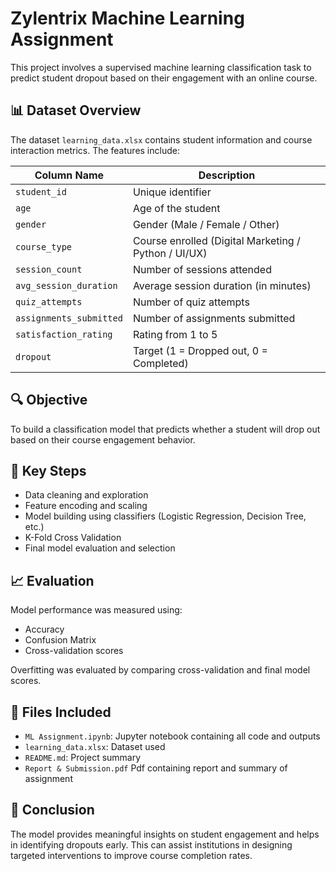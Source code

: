 # Zylentrix Machine Learning Assignment

This project involves a supervised machine learning classification task to predict student dropout based on their engagement with an online course.

## 📊 Dataset Overview

The dataset `learning_data.xlsx` contains student information and course interaction metrics. The features include:

| Column Name             | Description |
|-------------------------|-------------|
| `student_id`            | Unique identifier |
| `age`                   | Age of the student |
| `gender`                | Gender (Male / Female / Other) |
| `course_type`           | Course enrolled (Digital Marketing / Python / UI/UX) |
| `session_count`         | Number of sessions attended |
| `avg_session_duration`  | Average session duration (in minutes) |
| `quiz_attempts`         | Number of quiz attempts |
| `assignments_submitted` | Number of assignments submitted |
| `satisfaction_rating`   | Rating from 1 to 5 |
| `dropout`               | Target (1 = Dropped out, 0 = Completed) |

## 🔍 Objective

To build a classification model that predicts whether a student will drop out based on their course engagement behavior.

## 🧹 Key Steps

- Data cleaning and exploration
- Feature encoding and scaling
- Model building using classifiers (Logistic Regression, Decision Tree, etc.)
- K-Fold Cross Validation
- Final model evaluation and selection

## 📈 Evaluation

Model performance was measured using:
- Accuracy
- Confusion Matrix
- Cross-validation scores

Overfitting was evaluated by comparing cross-validation and final model scores.

## 📁 Files Included

- `ML Assignment.ipynb`: Jupyter notebook containing all code and outputs
- `learning_data.xlsx`: Dataset used
- `README.md`: Project summary
- `Report & Submission.pdf` Pdf containing report and summary of assignment

## 📝 Conclusion

The model provides meaningful insights on student engagement and helps in identifying dropouts early. This can assist institutions in designing targeted interventions to improve course completion rates.

